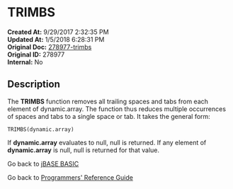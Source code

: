 # TRIMBS

**Created At:** 9/29/2017 2:32:35 PM  
**Updated At:** 1/5/2018 6:28:31 PM  
**Original Doc:** [278977-trimbs](https://docs.jbase.com/36868-jbase-basic/278977-trimbs)  
**Original ID:** 278977  
**Internal:** No  

## Description

The **TRIMBS** function removes all trailing spaces and tabs from each element of dynamic.array. The function thus reduces multiple occurrences of spaces and tabs to a single space or tab. It takes the general form:

```
TRIMBS(dynamic.array)
```

If **dynamic.array** evaluates to null, null is returned. If any element of **dynamic.array** is null, null is returned for that value.

Go back to [jBASE BASIC](./../README.md)

Go back to [Programmers' Reference Guide](./../../reference-guides/jbc/README.md)
